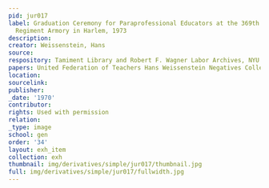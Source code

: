 ```yaml
---
pid: jur017
label: Graduation Ceremony for Paraprofessional Educators at the 369th "Hellfighters"
  Regiment Armory in Harlem, 1973
description:
creator: Weissenstein, Hans
source:
respository: Tamiment Library and Robert F. Wagner Labor Archives, NYU
papers: United Federation of Teachers Hans Weissenstein Negatives Collection
location:
sourcelink:
publisher:
_date: '1970'
contributor:
rights: Used with permission
relation:
_type: image
school: gen
order: '34'
layout: exh_item
collection: exh
thumbnail: img/derivatives/simple/jur017/thumbnail.jpg
full: img/derivatives/simple/jur017/fullwidth.jpg
---
```

